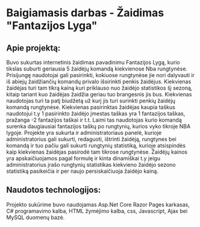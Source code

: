 # Baigiamasis darbas - Žaidimas "Fantazijos Lyga"
## Apie projektą:
Buvo sukurtas internetinis žaidimas pavadinimu Fantazijos Lygą, kurio tikslas suburti geriausia 5 žaidėjų komandą kiekvienose Nba rungtynėse. Prisijungę naudotojai gali pasirinkti, kokiuose rungtynėse jie nori dalyvauti ir iš abiejų žaidžiančių komandų privalo išsirinkti penkis žaidėjus. Kiekvienas žaidėjas turi tam tikrą kainą kuri priklauso nuo žaidėjo statistikos šį sezoną, kitaip tariant kuo žaidėjas žaidžia geriau tuo brangesnis jis bus. Kiekvienas naudotojas turi ta patį biudžetą už kurį jis turi surinkti penkių žaidėjų komandą rungtynėse. Kiekvienas pasirinktas žaidėjas kaupia taškus naudotojui t.y 1 pasirinkto žaidėjo įmestas taškas yra 1 fantazijos taškas, pražanga -2 fantazijos taškai ir t.t. Laimi tas naudotojas kurio komandą surenka daugiausiai fantazijos taškų po rungtynių, kurios vyko tikroje NBA lygoje. Projekte yra sukurta ir administratoriaus panelė, kurioje administratorius gali sukurti, redaguoti, ištrinti žaidėją, rungtynes bei komandą ir tuo pačiu gali sukurti rungtynių statistiką, kurioje atsispindės kaip kiekvienas žaidėjas pasirodė tam tikrose rungtynėse. Žaidėjų kainos yra apskaičiuojamos pagal formulę ir kinta dinamiškai t.y jeigu administratorius įrašo rungtynių statistikas kiekvieno žaidėjo sezono statistiką pasikeičia ir per naujo persiskaičiuoja žaidėjo kainą.
## Naudotos technologijos:
Projekto sukūrime buvo naudojamas Asp.Net Core Razor Pages karkasas, C# programavimo kalba, HTML žymėjimo kalba, css, Javascript, Ajax bei MySQL duomenų bazė.
